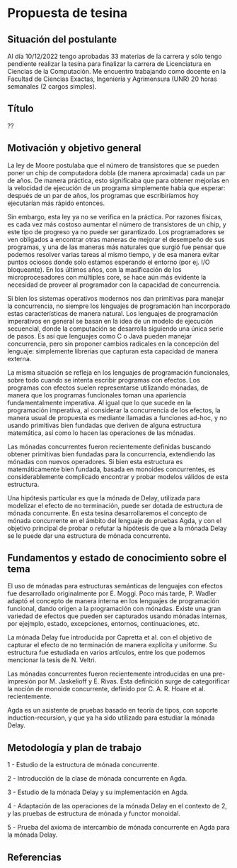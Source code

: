 # Propuesta de tesina

## Situación del postulante

Al día 10/12/2022 tengo aprobadas 33 materias de la carrera y sólo tengo pendiente realizar la tesina
para finalizar la carrera de Licenciatura en Ciencias de la Computación. Me encuentro trabajando como
docente en la Facultad de Ciencias Exactas, Ingeniería y Agrimensura (UNR) 20 horas semanales (2 cargos simples).

## Título

??

## Motivación y objetivo general

La ley de Moore postulaba que el número de transistores que se pueden
poner un chip de computadora dobla (de manera aproximada) cada un par
de años. De manera práctica, esto significaba que para obtener
mejorías en la velocidad de ejecución de un programa simplemente había
que esperar: después de un par de años, los programas que escribiríamos
hoy ejecutarían más rápido entonces.

Sin embargo, esta ley ya no se verifica en la práctica. Por razones
físicas, es cada vez más costoso aumentar el número de transistores de
un chip, y este tipo de progreso ya no puede ser garantizado. Los
programadores se ven obligados a encontrar otras maneras de mejorar el
desempeño de sus programas, y una de las maneras más naturales que
surgió fue pensar que podemos resolver varias tareas al mismo tiempo,
y de esa manera evitar puntos ociosos donde solo estamos esperando el
entorno (por ej. I/O bloqueante). En los últimos años, con la
masificación de los microprocesadores con múltiples core, se hace aún
más evidente la necesidad de proveer al programador con la capacidad
de concurrencia.

Si bien los sistemas operativos modernos nos dan primitivas para
manejar la concurrencia, no siempre los lenguajes de programación han
incorporado estas características de manera natural. Los lenguajes de
programación imperativos en general se basan en la idea de un modelo
de ejecución secuencial, donde la computación se desarrolla siguiendo
una única serie de pasos. Es así que lenguajes como C o Java pueden
manejar concurrencia, pero sin proponer cambios radicales en la
concepción del lenguaje: simplemente librerías que capturan esta
capacidad de manera externa.

La misma situación se refleja en los lenguajes de programación
funcionales, sobre todo cuando se intenta escribir programas con
efectos. Los programas con efectos suelen representarse utilizando
mónadas, de manera que los programas funcionales toman una apariencia
fundamentalmente imperativa. Al igual que lo que sucede en la
programación imperativa, al considerar la concurrencia de los efectos, la
manera usual de propuesta es mediante llamadas a funciones ad-hoc, y
no usando primitivas bien fundadas que deriven de alguna estructura
matemática, así como lo hacen las operaciones de las mónadas.

Las mónadas concurrentes fueron recientemente definidas buscando
obtener primitivas bien fundadas para la concurrencia, extendiendo las
mónadas con nuevos operadores. Si bien esta estructura es
matemáticamente bien fundada, basada en monoides concurrentes, es
considerablemente complicado encontrar y probar modelos válidos de
esta estructura.

Una hipótesis particular es que la mónada de Delay, utilizada para
modelizar el efecto de no terminación, puede ser dotada de estructura
de mónada concurrente. En esta tesina desarrollaremos el concepto de
mónada concurrente en el ámbito del lenguaje de pruebas Agda, y con el
objetivo principal de probar o refutar la hipótesis de que a la mónada
Delay se le puede dar una estructura de mónada concurrente.

## Fundamentos y estado de conocimiento sobre el tema

El uso de mónadas para estructuras semánticas de lenguajes con efectos
fue desarrollado originalmente por E. Moggi. Poco más tarde, P. Wadler
adaptó el concepto de manera interna en los lenguajes de programación
funcional, dando origen a la programación con mónadas. Existe una gran
variedad de efectos que pueden ser capturados usando mónadas internas,
por ejejmplo, estado, excepciones, entornos, continuaciones, etc.

La mónada Delay fue introducida por Capretta et al. con el objetivo de
capturar el efecto de no terminación de manera explícita y
uniforme. Su estructura fue estudiada en varios artículos, entre los
que podemos mencionar la tesis de N. Veltri.

Las mónadas concurrentes fueron recientemente introducidas en una
pre-impresión por M. Jaskelioff y E. Rivas. Esta definición surge de
categorificar la noción de monoide concurrente, definido por
C. A. R. Hoare et al. recientemente.

Agda es un asistente de pruebas basado en teoría de tipos, con soporte
induction-recursion, y que ya ha sido utilizado para estudiar la
mónada Delay.

## Metodología y plan de trabajo

1 - Estudio de la estructura de mónada concurrente.

2 - Introducción de la clase de mónada concurrente en Agda.

3 - Estudio de la mónada Delay y su implementación en Agda.

4 - Adaptación de las operaciones de la mónada Delay en el contexto de
2, y las pruebas de estructura de mónada y functor monoidal.

5 - Prueba del axioma de intercambio de mónada concurrente en Agda
para la mónada Delay.

## Referencias

